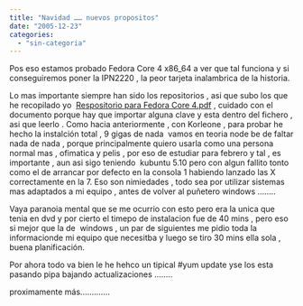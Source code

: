 ```yaml
---
title: "Navidad …… nuevos propositos"
date: "2005-12-23"
categories: 
  - "sin-categoria"
---
```


Pos eso estamos probado Fedora Core 4 x86\_64 a ver que tal funciona y si conseguiremos poner la IPN2220 , la peor tarjeta inalambrica de la historia.

Lo mas importante siempre han sido los repositorios , asi que subo los que he recopilado yo  [Respositorio para Fedora Core 4.pdf](https://sicotico.wordpress.com/files/2005/12/Respositorio%20para%20Fedora%20Core%204.pdf) , cuidado con el documento porque hay que importar alguna clave y esta dentro del fichero , asi que leerlo . Como hacia anteriormente , con Korleone , para probar he hecho la instalción total , 9 gigas de nada  vamos en teoria node be de faltar nada de nada , porque principalmente quiero usarla como una persona normal mas , ofimatica y pelis , por eso de estudiar para febrero y tal , es importante , aun asi sigo teniendo  kubuntu 5.10 pero con algun fallito tonto como el de arrancar por defecto en la consola 1 habiendo lanzado las X correctamente en la 7. Eso son nimiedades , todo sea por utilizar sistemas mas adaptados a mi equipo , antes de volver al puñetero windows ........

Vaya paranoia mental que se me ocurrio con esto pero era la unica que tenia en dvd y por cierto el timepo de instalacion fue de 40 mins , pero eso si mejor que la de  windows , un par de siguientes me pidio toda la informacionde mi equipo que necesitba y luego se tiro 30 mins ella sola , buena planificación.

Por ahora todo va bien le he hehco un tipical #yum update yse los esta pasando pipa bajando actualizaciones ........

proximamente más.............
